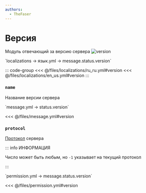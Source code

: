 ```yaml
---
authors:
  - TheFaser
---
```


# Версия

Модуль отвечающий за версию сервера
![version](/version.png)

[//]: # (localization)
<!--@include: @/parts/words.md#localization--> 
<!--@include: @/parts/words.md#path--> `localizations → язык.yml → message.status.version`

<!--@include: @/parts/words.md#default--> 

::: code-group
<<< @/files/localizations/ru_ru.yml#version
<<< @/files/localizations/en_us.yml#version
:::

### `name`

Название версии сервера

[//]: # (message.yml)
<!--@include: @/parts/words.md#setting-->
<!--@include: @/parts/words.md#path--> `message.yml → status.version`

<!--@include: @/parts/words.md#default-->
<<< @/files/message.yml#version

<!--@include: @/parts/enable.md-->

### `protocol`

[Протокол](https://minecraft.wiki/w/Protocol_version) сервера

::: info ИНФОРМАЦИЯ

Число может быть любым, но `-1` указывает на текущий протокол

:::

[//]: # (permission.yml)
<!--@include: @/parts/words.md#permission-->
<!--@include: @/parts/words.md#path--> `permission.yml → message.status.version`

<!--@include: @/parts/words.md#default-->
<<< @/files/permission.yml#version

<!--@include: @/parts/permission/permissionTier3.md-->